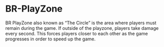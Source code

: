 # BR-PlayZone
BR PlayZone also known as “The Circle” is the area where players must remain during the game. If outside of the playzone, players take damage every second.
This forces players closer to each other as the game progresses in order to speed up the game.
